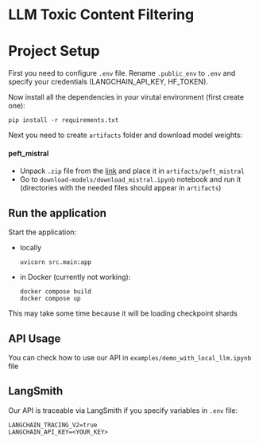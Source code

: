 # LLM Toxic Content Filtering

# Project Setup
First you need to configure `.env` file. Rename `.public_env` to `.env` and specify your credentials (LANGCHAIN_API_KEY, HF_TOKEN).

Now install all the dependencies in your virutal environment (first create one):
```
pip install -r requirements.txt
```

Next you need to create `artifacts` folder and download model weights:

#### peft_mistral
- Unpack `.zip` file from the [link](https://drive.google.com/drive/folders/1zIKR60AxLkSYbr3TMDC6b9nfVFje4spf?usp=sharing) and place it in `artifacts/peft_mistral`
- Go to `download-models/download_mistral.ipynb` notebook and run it (directories with the needed files should appear in `artifacts`)

## Run the application
Start the application:
- locally
    ```
    uvicorn src.main:app
    ```
- in Docker (currently not working):
    ```
    docker compose build
    docker compose up
    ```
This may take some time because it will be loading checkpoint shards

## API Usage
You can check how to use our API in `examples/demo_with_local_llm.ipynb` file

## LangSmith
Our API is traceable via LangSmith if you specify variables in `.env` file:
```
LANGCHAIN_TRACING_V2=true
LANGCHAIN_API_KEY=<YOUR_KEY>
```